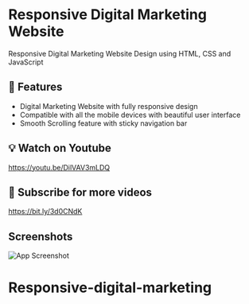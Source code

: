 # Responsive Digital Marketing Website

Responsive Digital Marketing Website Design using HTML, CSS and JavaScript


## 🚀 Features

 - Digital Marketing Website with fully responsive design
 - Compatible with all the mobile devices with beautiful
   user interface
 - Smooth Scrolling feature with sticky navigation bar
    
## 💡 Watch on Youtube
https://youtu.be/DilVAV3mLDQ

## 🔔 Subscribe for more videos 
https://bit.ly/3d0CNdK

## Screenshots

![App Screenshot](https://github.com/praveenkanwar0/Responsive-Digital-Marketing-Website-Design-Starter/blob/master/digimart-preview.png)

# Responsive-digital-marketing

